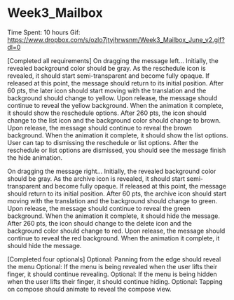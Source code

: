 # Week3_Mailbox

Time Spent: 10 hours
Gif: https://www.dropbox.com/s/ozlo7jtyjhrwsnm/Week3_Mailbox_June_v2.gif?dl=0

[Completed all requirements]
On dragging the message left...
<Done> Initially, the revealed background color should be gray.
<Done> As the reschedule icon is revealed, it should start semi-transparent and become fully opaque. If released at this point, the message should return to its initial position.
<Done> After 60 pts, the later icon should start moving with the translation and the background should change to yellow.
<Done> Upon release, the message should continue to reveal the yellow background. When the animation it complete, it should show the reschedule options.
<Done> After 260 pts, the icon should change to the list icon and the background color should change to brown.
<Done> Upon release, the message should continue to reveal the brown background. When the animation it complete, it should show the list options.
<Done> User can tap to dismissing the reschedule or list options. After the reschedule or list options are dismissed, you should see the message finish the hide animation.

On dragging the message right...
<Done> Initially, the revealed background color should be gray.
<Done> As the archive icon is revealed, it should start semi-transparent and become fully opaque. If released at this point, the message should return to its initial position.
<Done> After 60 pts, the archive icon should start moving with the translation and the background should change to green.
<Done> Upon release, the message should continue to reveal the green background. When the animation it complete, it should hide the message.
<Done> After 260 pts, the icon should change to the delete icon and the background color should change to red.
<Done> Upon release, the message should continue to reveal the red background. When the animation it complete, it should hide the message.

[Completed four optionals]
<Done> Optional: Panning from the edge should reveal the menu
<Done> Optional: If the menu is being revealed when the user lifts their finger, it should continue revealing.
<Done> Optional: If the menu is being hidden when the user lifts their finger, it should continue hiding.
<Done> Optional: Tapping on compose should animate to reveal the compose view.


